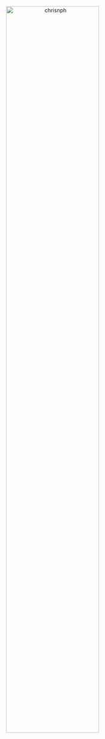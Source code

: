 <div align="center" />

<img src="https://github-readme-stats.vercel.app/api/top-langs/?username=chrisnph&langs_count=10&theme=algolia&layout=compact" alt="chrisnph" style="width: 70%; height: auto"/>

</div>

<!--

<hr style="height: 1px; background: #ffffff">

<div style="display: inline-flex;margin-top: 30px;justify-content: space-evenly">

<div>
<img src="https://github-readme-stats.vercel.app/api?username=chrisnph&show_icons=true&theme=algolia" alt="chrisnph" />
</div>

<div>
<img src="https://github-readme-stats.vercel.app/api/top-langs/?username=chrisnph&layout=compact&show_icons=true&theme=algolia" alt="chrisnph" />
</div>

</div>

<div style="min-height:300px; display: flex; align-items: flex-end; justify-content: flex-end">
<img src="https://komarev.com/ghpvc/?username=chrisnph&color=blue&style=flat-square" align="right"/>
</div>

-->
